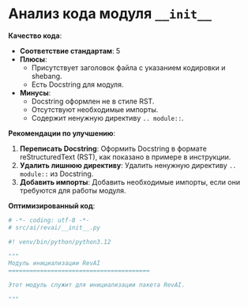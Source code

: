 # Анализ кода модуля `__init__`

**Качество кода**:

- **Соответствие стандартам**: 5
- **Плюсы**:
    - Присутствует заголовок файла с указанием кодировки и shebang.
    - Есть Docstring для модуля.
- **Минусы**:
    -  Docstring оформлен не в стиле RST.
    - Отсутствуют необходимые импорты.
    - Содержит ненужную директиву `.. module::`.

**Рекомендации по улучшению**:

1.  **Переписать Docstring**: Оформить Docstring в формате reStructuredText (RST), как показано в примере в инструкции.
2.  **Удалить лишнюю директиву**: Удалить ненужную директиву `.. module::` из Docstring.
3.  **Добавить импорты**: Добавить необходимые импорты, если они требуются для работы модуля.

**Оптимизированный код**:

```python
# -*- coding: utf-8 -*-
# src/ai/revai/__init__.py

#! venv/bin/python/python3.12

"""
Модуль инициализации RevAI
========================================

Этот модуль служит для инициализации пакета RevAI.

"""
```